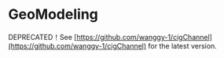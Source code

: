 # GeoModeling
DEPRECATED！See [https://github.com/wanggy-1/cigChannel](https://github.com/wanggy-1/cigChannel) for the latest version.

